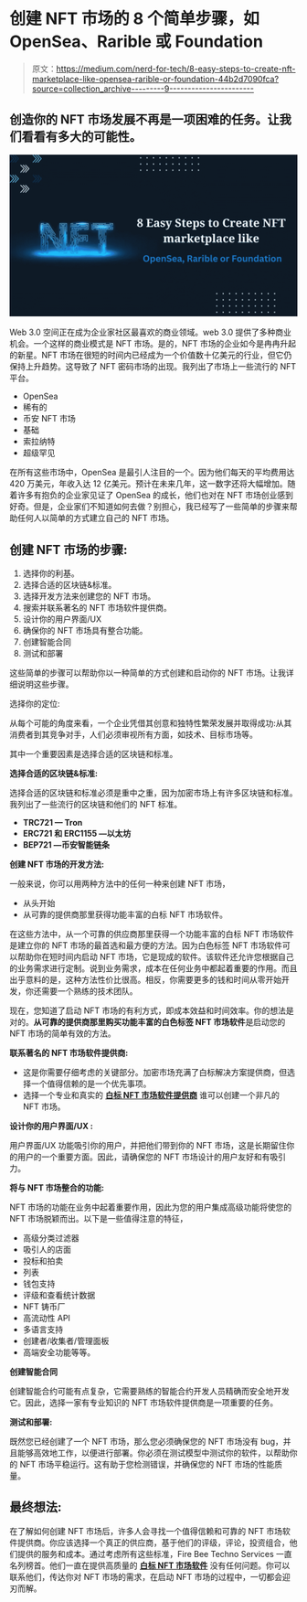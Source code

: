 # 创建 NFT 市场的 8 个简单步骤，如 OpenSea、Rarible 或 Foundation

> 原文：<https://medium.com/nerd-for-tech/8-easy-steps-to-create-nft-marketplace-like-opensea-rarible-or-foundation-44b2d7090fca?source=collection_archive---------9----------------------->

## 创造你的 NFT 市场发展不再是一项困难的任务。让我们看看有多大的可能性。

![](img/879fac4d3c0113c128ad671407d3eef9.png)

Web 3.0 空间正在成为企业家社区最喜欢的商业领域。web 3.0 提供了多种商业机会。一个这样的商业模式是 NFT 市场。是的，NFT 市场的企业如今是冉冉升起的新星。NFT 市场在很短的时间内已经成为一个价值数十亿美元的行业，但它仍保持上升趋势。这导致了 NFT 密码市场的出现。我列出了市场上一些流行的 NFT 平台。

*   OpenSea
*   稀有的
*   币安 NFT 市场
*   基础
*   索拉纳特
*   超级罕见

在所有这些市场中，OpenSea 是最引人注目的一个。因为他们每天的平均费用达 420 万美元，年收入达 12 亿美元。预计在未来几年，这一数字还将大幅增加。随着许多有抱负的企业家见证了 OpenSea 的成长，他们也对在 NFT 市场创业感到好奇。但是，企业家们不知道如何去做？别担心，我已经写了一些简单的步骤来帮助任何人以简单的方式建立自己的 NFT 市场。

## 创建 NFT 市场的步骤:

1.  选择你的利基。
2.  选择合适的区块链&标准。
3.  选择开发方法来创建您的 NFT 市场。
4.  搜索并联系著名的 NFT 市场软件提供商。
5.  设计你的用户界面/UX
6.  确保你的 NFT 市场具有整合功能。
7.  创建智能合同
8.  测试和部署

这些简单的步骤可以帮助你以一种简单的方式创建和启动你的 NFT 市场。让我详细说明这些步骤。

选择你的定位:

从每个可能的角度来看，一个企业凭借其创意和独特性繁荣发展并取得成功:从其消费者到其竞争对手，人们必须审视所有方面，如技术、目标市场等。

其中一个重要因素是选择合适的区块链和标准。

**选择合适的区块链&标准:**

选择合适的区块链和标准必须是重中之重，因为加密市场上有许多区块链和标准。我列出了一些流行的区块链和他们的 NFT 标准。

*   **TRC721 — Tron**
*   **ERC721 和 ERC1155 —以太坊**
*   **BEP721 —币安智能链条**

**创建 NFT 市场的开发方法:**

一般来说，你可以用两种方法中的任何一种来创建 NFT 市场，

*   从头开始
*   从可靠的提供商那里获得功能丰富的白标 NFT 市场软件。

在这些方法中，从一个可靠的供应商那里获得一个功能丰富的白标 NFT 市场软件是建立你的 NFT 市场的最首选和最方便的方法。因为白色标签 NFT 市场软件可以帮助你在短时间内启动 NFT 市场，它是现成的软件。该软件还允许您根据自己的业务需求进行定制。说到业务需求，成本在任何业务中都起着重要的作用。而且出乎意料的是，这种方法性价比很高。相反，你需要更多的钱和时间从零开始开发，你还需要一个熟练的技术团队。

现在，您知道了启动 NFT 市场的有利方式，即成本效益和时间效率。你的想法是对的。**从可靠的提供商那里购买功能丰富的白色标签 NFT 市场软件**是启动您的 NFT 市场的简单有效的方法。

**联系著名的 NFT 市场软件提供商:**

*   这是你需要仔细考虑的关键部分。加密市场充满了白标解决方案提供商，但选择一个值得信赖的是一个优先事项。
*   选择一个专业和真实的 [](https://coinsqueens.com/nft-marketplace-clone-script?utm_source=How+to+build+a+NFT+Marketplace%3F&utm_medium=Elena&utm_campaign=White+label-top) [**白标 NFT 市场软件提供商**](https://www.firebeetechnoservices.com/white-label-nft-marketplace-development?utm_source=WLNFTMaPlc&utm_medium=medium&utm_campaign=joy) 谁可以创建一个非凡的 NFT 市场。

**设计你的用户界面/UX :**

用户界面/UX 功能吸引你的用户，并把他们带到你的 NFT 市场，这是长期留住你的用户的一个重要方面。因此，请确保您的 NFT 市场设计的用户友好和有吸引力。

**将与 NFT 市场整合的功能:**

NFT 市场的功能在业务中起着重要作用，因此为您的用户集成高级功能将使您的 NFT 市场脱颖而出。以下是一些值得注意的特征，

*   高级分类过滤器
*   吸引人的店面
*   投标和拍卖
*   列表
*   钱包支持
*   评级和查看统计数据
*   NFT 铸币厂
*   高流动性 API
*   多语言支持
*   创建者/收集者/管理面板
*   高端安全功能等等。

**创建智能合同**

创建智能合约可能有点复杂，它需要熟练的智能合约开发人员精确而安全地开发它。因此，选择一家有专业知识的 NFT 市场软件提供商是一项重要的任务。

**测试和部署:**

既然您已经创建了一个 NFT 市场，那么您必须确保您的 NFT 市场没有 bug，并且能够高效地工作，以便进行部署。你必须在测试模型中测试你的软件，以帮助你的 NFT 市场平稳运行。这有助于您检测错误，并确保您的 NFT 市场的性能质量。

## 最终想法:

在了解如何创建 NFT 市场后，许多人会寻找一个值得信赖和可靠的 NFT 市场软件提供商。你应该选择一个真正的供应商，基于他们的评级，评论，投资组合，他们提供的服务和成本。通过考虑所有这些标准，Fire Bee Techno Services 一直名列榜首。他们一直在提供高质量的 [**白标 NFT 市场软件**](https://www.firebeetechnoservices.com/white-label-nft-marketplace-development?utm_source=WLNFTMaPlc&utm_medium=medium&utm_campaign=joy) 没有任何问题。你可以联系他们，传达你对 NFT 市场的需求，在启动 NFT 市场的过程中，一切都会迎刃而解。